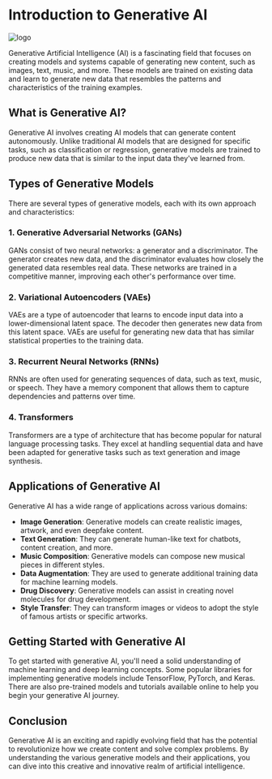 
# Introduction to Generative AI

![logo](https://mediprocomputers.com/Content/img/1.png)

Generative Artificial Intelligence (AI) is a fascinating field that focuses on creating models and systems capable of generating new content, such as images, text, music, and more. These models are trained on existing data and learn to generate new data that resembles the patterns and characteristics of the training examples.

## What is Generative AI?

Generative AI involves creating AI models that can generate content autonomously. Unlike traditional AI models that are designed for specific tasks, such as classification or regression, generative models are trained to produce new data that is similar to the input data they've learned from.

## Types of Generative Models

There are several types of generative models, each with its own approach and characteristics:

### 1. Generative Adversarial Networks (GANs)

GANs consist of two neural networks: a generator and a discriminator. The generator creates new data, and the discriminator evaluates how closely the generated data resembles real data. These networks are trained in a competitive manner, improving each other's performance over time.

### 2. Variational Autoencoders (VAEs)

VAEs are a type of autoencoder that learns to encode input data into a lower-dimensional latent space. The decoder then generates new data from this latent space. VAEs are useful for generating new data that has similar statistical properties to the training data.

### 3. Recurrent Neural Networks (RNNs)

RNNs are often used for generating sequences of data, such as text, music, or speech. They have a memory component that allows them to capture dependencies and patterns over time.

### 4. Transformers

Transformers are a type of architecture that has become popular for natural language processing tasks. They excel at handling sequential data and have been adapted for generative tasks such as text generation and image synthesis.

## Applications of Generative AI

Generative AI has a wide range of applications across various domains:

- **Image Generation**: Generative models can create realistic images, artwork, and even deepfake content.
- **Text Generation**: They can generate human-like text for chatbots, content creation, and more.
- **Music Composition**: Generative models can compose new musical pieces in different styles.
- **Data Augmentation**: They are used to generate additional training data for machine learning models.
- **Drug Discovery**: Generative models can assist in creating novel molecules for drug development.
- **Style Transfer**: They can transform images or videos to adopt the style of famous artists or specific artworks.

## Getting Started with Generative AI

To get started with generative AI, you'll need a solid understanding of machine learning and deep learning concepts. Some popular libraries for implementing generative models include TensorFlow, PyTorch, and Keras. There are also pre-trained models and tutorials available online to help you begin your generative AI journey.

## Conclusion

Generative AI is an exciting and rapidly evolving field that has the potential to revolutionize how we create content and solve complex problems. By understanding the various generative models and their applications, you can dive into this creative and innovative realm of artificial intelligence.


